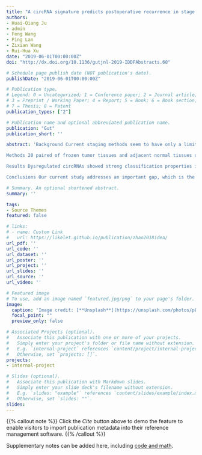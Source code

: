 ```yaml
---
title: "A circRNA signature predicts postoperative recurrence in stage II/III colon cancer"
authors:
- Huai-Qiang Ju
- admin
- Feng Wang
- Ping Lan
- Zixian Wang 
- Rui-Hua Xu
date: "2019-06-01T00:00:00Z"
doi: "http://dx.doi.org/10.1136/gutjnl-2019-IDDFAbstracts.60"

# Schedule page publish date (NOT publication's date).
publishDate: "2019-06-01T00:00:00Z"

# Publication type.
# Legend: 0 = Uncategorized; 1 = Conference paper; 2 = Journal article;
# 3 = Preprint / Working Paper; 4 = Report; 5 = Book; 6 = Book section;
# 7 = Thesis; 8 = Patent
publication_types: ["2"]

# Publication name and optional abbreviated publication name.
publication: "Gut"
publication_short: ''

abstract: 'Background Current staging methods seem to have only a limited role in predicting the risk of disease recurrence and benefit of adjuvant chemotherapy for patients with stage II/III colon cancer. Circular RNA is a novel type of noncoding RNA with a potential use as biomarkers; however, whether circRNA-based signatures could serve as novel prognostic biomarkers for stage II/III colon cancer is unknown.

Methods 20 paired of frozen tumor tissues and adjacent normal tissues of stage II/III colon cancer were collected and conducted an RNA-sequencing study and profiled circRNAs by a series of bioinformatics analyses to identify the significant circRNA markers. QPCR assay was used to test those markers on the samples from the training and validation cohorts. LASSO-bagging procedure was used to select the top four markers to build the regression model. The cell migration assay in vitro and metastasis study in vivo were performed to detect the function of the top four markers.

Results Dysregulated circRNAs showed strong classification properties in distinguishing the recurrent and nonrecurrent colon cancer patients. A novel prognostic tool (cirScore) based on four circRNAs (i.e., hsa_circ_0122319, hsa_circ_0087391, hsa_circ_0079480 and hsa_circ_0008039) is developed and validated to improve the prognostic stratification for patients with radically resected stage II/III colon cancer. The proposed cirScore can effectively classify patients with stage II/III colon cancer into groups with low and high risks of disease recurrence. Loss-of-function assays indicated that the representative circRNAs plays functional roles in the sophisticated regulation of colon cancer progression.

Conclusions Our current study addresses an important gap, which is the refinement of our prognostic tools for stage II/III colon cancer, by using a novel approach that takes into consideration the circular RNA. The proposed cirScore might be used in the future to guide better and more personalized treatment decisions for patients with stage II/III colon cancer.'

# Summary. An optional shortened abstract.
summary: ''

tags:
- Source Themes
featured: false

# links:
# - name: Custom Link
#   url: https://likelet.github.io/publication/zhao2018idea/
url_pdf: ''
url_code: ''
url_dataset: ''
url_poster: ''
url_project: ''
url_slides: ''
url_source: ''
url_video: ''

# Featured image
# To use, add an image named `featured.jpg/png` to your page's folder. 
image:
  caption: 'Image credit: [**Unsplash**](https://unsplash.com/photos/pLCdAaMFLTE)'
  focal_point: ""
  preview_only: false

# Associated Projects (optional).
#   Associate this publication with one or more of your projects.
#   Simply enter your project's folder or file name without extension.
#   E.g. `internal-project` references `content/project/internal-project/index.md`.
#   Otherwise, set `projects: []`.
projects:
- internal-project

# Slides (optional).
#   Associate this publication with Markdown slides.
#   Simply enter your slide deck's filename without extension.
#   E.g. `slides: "example"` references `content/slides/example/index.md`.
#   Otherwise, set `slides: ""`.
slides:
---
```


{{% callout note %}}
Click the *Cite* button above to demo the feature to enable visitors to import publication metadata into their reference management software.
{{% /callout %}}

Supplementary notes can be added here, including [code and math](https://sourcethemes.com/academic/docs/writing-markdown-latex/).
